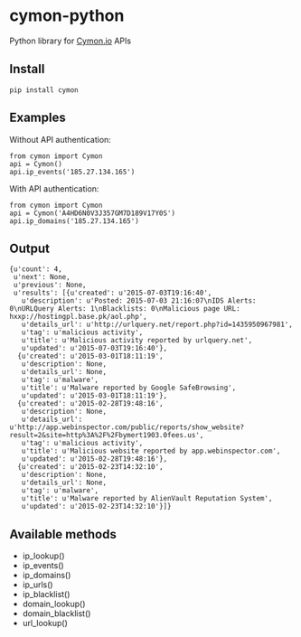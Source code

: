 # cymon-python
Python library for [Cymon.io](https://cymon.io/) APIs

## Install

```
pip install cymon
```

## Examples

Without API authentication:

```
from cymon import Cymon
api = Cymon()
api.ip_events('185.27.134.165')
```

With API authentication:

```
from cymon import Cymon
api = Cymon('A4HD6N0V3J357GM7D189V17Y0S')
api.ip_domains('185.27.134.165')
```

## Output

```  
{u'count': 4,
 u'next': None,
 u'previous': None,
 u'results': [{u'created': u'2015-07-03T19:16:40',
   u'description': u'Posted: 2015-07-03 21:16:07\nIDS Alerts: 0\nURLQuery Alerts: 1\nBlacklists: 0\nMalicious page URL: hxxp://hostingpl.base.pk/aol.php',
   u'details_url': u'http://urlquery.net/report.php?id=1435950967981',
   u'tag': u'malicious activity',
   u'title': u'Malicious activity reported by urlquery.net',
   u'updated': u'2015-07-03T19:16:40'},
  {u'created': u'2015-03-01T18:11:19',
   u'description': None,
   u'details_url': None,
   u'tag': u'malware',
   u'title': u'Malware reported by Google SafeBrowsing',
   u'updated': u'2015-03-01T18:11:19'},
  {u'created': u'2015-02-28T19:48:16',
   u'description': None,
   u'details_url': u'http://app.webinspector.com/public/reports/show_website?result=2&site=http%3A%2F%2Fbymert1903.0fees.us',
   u'tag': u'malicious activity',
   u'title': u'Malicious website reported by app.webinspector.com',
   u'updated': u'2015-02-28T19:48:16'},
  {u'created': u'2015-02-23T14:32:10',
   u'description': None,
   u'details_url': None,
   u'tag': u'malware',
   u'title': u'Malware reported by AlienVault Reputation System',
   u'updated': u'2015-02-23T14:32:10'}]}
```

## Available methods

+ ip_lookup()
+ ip_events()
+ ip_domains()
+ ip_urls()
+ ip_blacklist()
+ domain_lookup()
+ domain_blacklist()
+ url_lookup()